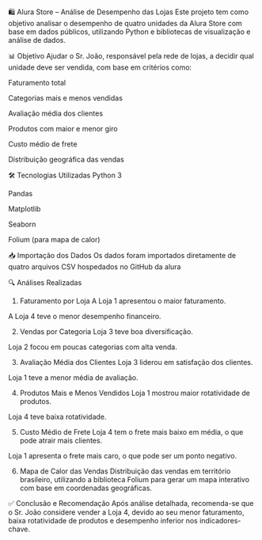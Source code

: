 🛍️ Alura Store – Análise de Desempenho das Lojas
Este projeto tem como objetivo analisar o desempenho de quatro unidades da Alura Store com base em dados públicos, utilizando Python e bibliotecas de visualização e análise de dados.

📊 Objetivo
Ajudar o Sr. João, responsável pela rede de lojas, a decidir qual unidade deve ser vendida, com base em critérios como:

Faturamento total

Categorias mais e menos vendidas

Avaliação média dos clientes

Produtos com maior e menor giro

Custo médio de frete

Distribuição geográfica das vendas

🛠️ Tecnologias Utilizadas
Python 3

Pandas

Matplotlib

Seaborn

Folium (para mapa de calor)

📥 Importação dos Dados
Os dados foram importados diretamente de quatro arquivos CSV hospedados no GitHub da alura

🔍 Análises Realizadas
1. Faturamento por Loja
A Loja 1 apresentou o maior faturamento.

A Loja 4 teve o menor desempenho financeiro.

2. Vendas por Categoria
Loja 3 teve boa diversificação.

Loja 2 focou em poucas categorias com alta venda.

3. Avaliação Média dos Clientes
Loja 3 liderou em satisfação dos clientes.

Loja 1 teve a menor média de avaliação.

4. Produtos Mais e Menos Vendidos
Loja 1 mostrou maior rotatividade de produtos.

Loja 4 teve baixa rotatividade.

5. Custo Médio de Frete
Loja 4 tem o frete mais baixo em média, o que pode atrair mais clientes.

Loja 1 apresenta o frete mais caro, o que pode ser um ponto negativo.

6. Mapa de Calor das Vendas
Distribuição das vendas em território brasileiro, utilizando a biblioteca Folium para gerar um mapa interativo com base em coordenadas geográficas.

✅ Conclusão e Recomendação
Após análise detalhada, recomenda-se que o Sr. João considere vender a Loja 4, devido ao seu menor faturamento, baixa rotatividade de produtos e desempenho inferior nos indicadores-chave.

